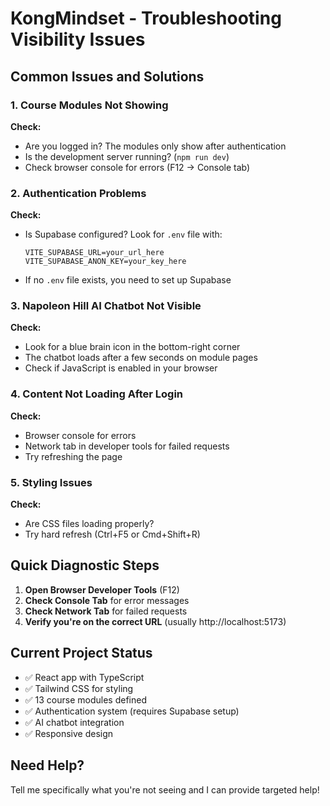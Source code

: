 # KongMindset - Troubleshooting Visibility Issues

## Common Issues and Solutions

### 1. Course Modules Not Showing
**Check:**
- Are you logged in? The modules only show after authentication
- Is the development server running? (`npm run dev`)
- Check browser console for errors (F12 → Console tab)

### 2. Authentication Problems
**Check:**
- Is Supabase configured? Look for `.env` file with:
  ```
  VITE_SUPABASE_URL=your_url_here
  VITE_SUPABASE_ANON_KEY=your_key_here
  ```
- If no `.env` file exists, you need to set up Supabase

### 3. Napoleon Hill AI Chatbot Not Visible
**Check:**
- Look for a blue brain icon in the bottom-right corner
- The chatbot loads after a few seconds on module pages
- Check if JavaScript is enabled in your browser

### 4. Content Not Loading After Login
**Check:**
- Browser console for errors
- Network tab in developer tools for failed requests
- Try refreshing the page

### 5. Styling Issues
**Check:**
- Are CSS files loading properly?
- Try hard refresh (Ctrl+F5 or Cmd+Shift+R)

## Quick Diagnostic Steps

1. **Open Browser Developer Tools** (F12)
2. **Check Console Tab** for error messages
3. **Check Network Tab** for failed requests
4. **Verify you're on the correct URL** (usually http://localhost:5173)

## Current Project Status
- ✅ React app with TypeScript
- ✅ Tailwind CSS for styling  
- ✅ 13 course modules defined
- ✅ Authentication system (requires Supabase setup)
- ✅ AI chatbot integration
- ✅ Responsive design

## Need Help?
Tell me specifically what you're not seeing and I can provide targeted help!